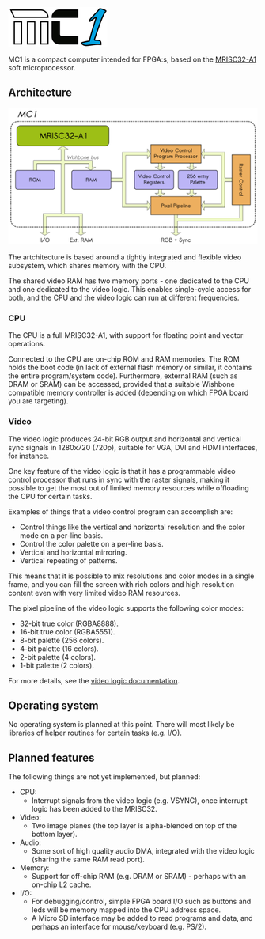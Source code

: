 ![MC1 logo](docs/mc1-logo.png)

MC1 is a compact computer intended for FPGA:s, based on the [MRISC32-A1](https://github.com/mbitsnbites/mrisc32) soft microprocessor.

## Architecture

![MC1 diagram](docs/mc1-diagram.png)

The artchitecture is based around a tightly integrated and flexible video subsystem, which shares memory with the CPU.

The shared video RAM has two memory ports - one dedicated to the CPU and one dedicated to the video logic. This enables single-cycle access for both, and the CPU and the video logic can run at different frequencies.

### CPU

The CPU is a full MRISC32-A1, with support for floating point and vector operations.

Connected to the CPU are on-chip ROM and RAM memories. The ROM holds the boot code (in lack of external flash memory or similar, it contains the entire program/system code). Furthermore, external RAM (such as DRAM or SRAM) can be accessed, provided that a suitable Wishbone compatible memory controller is added (depending on which FPGA board you are targeting).

### Video

The video logic produces 24-bit RGB output and horizontal and vertical sync signals in 1280x720 (720p), suitable for VGA, DVI and HDMI interfaces, for instance.

One key feature of the video logic is that it has a programmable video control processor that runs in sync with the raster signals, making it possible to get the most out of limited memory resources while offloading the CPU for certain tasks.

Examples of things that a video control program can accomplish are:
* Control things like the vertical and horizontal resolution and the color mode on a per-line basis.
* Control the color palette on a per-line basis.
* Vertical and horizontal mirroring.
* Vertical repeating of patterns.

This means that it is possible to mix resolutions and color modes in a single frame, and you can fill the screen with rich colors and high resolution content even with very limited video RAM resources.

The pixel pipeline of the video logic supports the following color modes:
* 32-bit true color (RGBA8888).
* 16-bit true color (RGBA5551).
* 8-bit palette (256 colors).
* 4-bit palette (16 colors).
* 2-bit palette (4 colors).
* 1-bit palette (2 colors).

For more details, see the [video logic documentation](docs/video_logic.md).

## Operating system

No operating system is planned at this point. There will most likely be libraries of helper routines for certain tasks (e.g. I/O).

## Planned features

The following things are not yet implemented, but planned:

* CPU:
  * Interrupt signals from the video logic (e.g. VSYNC), once interrupt logic has been added to the MRISC32.
* Video:
  * Two image planes (the top layer is alpha-blended on top of the bottom layer).
* Audio:
  * Some sort of high quality audio DMA, integrated with the video logic (sharing the same RAM read port).
* Memory:
  * Support for off-chip RAM (e.g. DRAM or SRAM) - perhaps with an on-chip L2 cache.
* I/O:
  * For debugging/control, simple FPGA board I/O such as buttons and leds will be memory mapped into the CPU address space.
  * A Micro SD interface may be added to read programs and data, and perhaps an interface for mouse/keyboard (e.g. PS/2).

